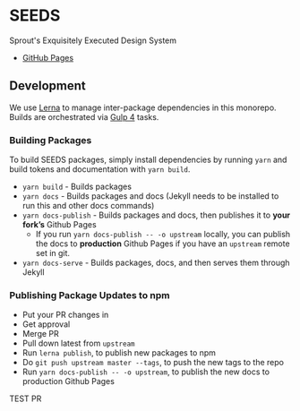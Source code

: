 # SEEDS
Sprout's Exquisitely Executed Design System

- [GitHub Pages](https://sproutsocial.github.io/seeds/)

## Development

We use [Lerna](https://lernajs.io) to manage inter-package dependencies in this monorepo. Builds are orchestrated via [Gulp 4](http://gulpjs.com/) tasks.

### Building Packages

To build SEEDS packages, simply install dependencies by running `yarn` and build tokens and documentation with `yarn build`.

- `yarn build` - Builds packages
- `yarn docs` - Builds packages and docs (Jekyll needs to be installed to run this and other docs commands)
- `yarn docs-publish` - Builds packages and docs, then publishes it to **your fork’s** Github Pages
  - If you run `yarn docs-publish -- -o upstream` locally, you can publish the docs to **production** Github Pages if you have an `upstream` remote set in git.
- `yarn docs-serve` - Builds packages, docs, and then serves them through Jekyll

### Publishing Package Updates to npm

- Put your PR changes in
- Get approval
- Merge PR
- Pull down latest from `upstream`
- Run `lerna publish`, to publish new packages to npm
- Do `git push upstream master --tags`, to push the new tags to the repo
- Run `yarn docs-publish -- -o upstream`, to publish the new docs to production Github Pages

TEST PR
